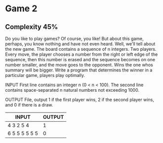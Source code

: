 # Game 2
## Complexity 45%

Do you like to play games? Of course, you like! But about this game, perhaps, you know nothing and have not even heard. Well, we'll tell about the new game. The board contains a sequence of n integers. Two players. Every move, the player chooses a number from the right or left edge of the sequence, then this number is erased and the sequence becomes on one number smaller, and the move goes to the opponent. Wins the one whos summary will be bigger. Write a program that determines the winner in a particular game, players play optimally.

INPUT First line contains an integer n (0 &lt; n &lt; 100). The second line contains space-separated n natural numbers not exceeding 1000.

OUTPUT File, output 1 if the first player wins, 2 if the second player wins, and 0 if there is a draw.


| INPUT                             | OUTPUT                 |
|-----------------------------------|------------------------|
| 4  3 2 5 4                        | 1                      |
| 6  5 5 5 5 5 5                    | 0                      |

